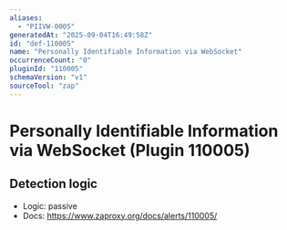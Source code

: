```yaml
---
aliases:
  - "PIIVW-0005"
generatedAt: "2025-09-04T16:49:58Z"
id: "def-110005"
name: "Personally Identifiable Information via WebSocket"
occurrenceCount: "0"
pluginId: "110005"
schemaVersion: "v1"
sourceTool: "zap"
---
```


# Personally Identifiable Information via WebSocket (Plugin 110005)

## Detection logic

- Logic: passive
- Docs: https://www.zaproxy.org/docs/alerts/110005/

